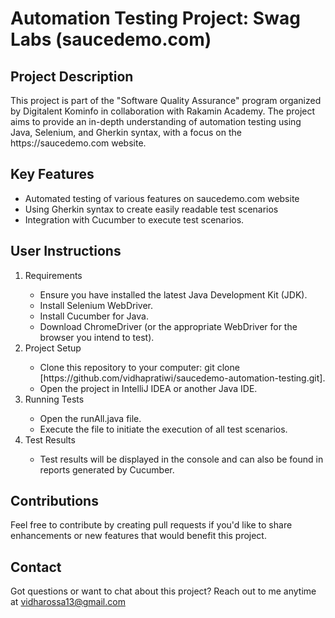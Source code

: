 <h1> Automation Testing Project: Swag Labs (saucedemo.com) </h1>

<h2> Project Description </h3>
This project is part of the "Software Quality Assurance" program organized by Digitalent Kominfo in collaboration with Rakamin Academy. The project aims to provide an in-depth understanding of automation testing using Java, Selenium, and Gherkin syntax, with a focus on the https://saucedemo.com website.

<h2> Key Features </h2>
  <ul>
    <li>Automated testing of various features on saucedemo.com website</li>
    <li>Using Gherkin syntax to create easily readable test scenarios</li>
    <li>Integration with Cucumber to execute test scenarios.</li>
  </ul>

<h2> User Instructions </h2>
<ol>
  <li> Requirements </li>
    <ul>
      <li>Ensure you have installed the latest Java Development Kit (JDK).</li>
      <li>Install Selenium WebDriver.</li>
      <li>Install Cucumber for Java.</li>
      <li>Download ChromeDriver (or the appropriate WebDriver for the browser you intend to test).</li>
    </ul>
  <li> Project Setup </li>
    <ul>
      <li>Clone this repository to your computer: git clone [https://github.com/vidhapratiwi/saucedemo-automation-testing.git].</li>
      <li>Open the project in IntelliJ IDEA or another Java IDE.</li>
    </ul>
  <li> Running Tests </li>
    <ul>
      <li> Open the runAll.java file. </li>
      <li> Execute the file to initiate the execution of all test scenarios. </li>
    </ul>
  <li> Test Results </li>
    <ul>
      <li>Test results will be displayed in the console and can also be found in reports generated by Cucumber.</li>
    </ul>
</ol>

<h2> Contributions </h2>
Feel free to contribute by creating pull requests if you'd like to share enhancements or new features that would benefit this project.

## Contact
Got questions or want to chat about this project? Reach out to me anytime at vidharossa13@gmail.com
